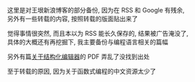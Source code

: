 
这里是对王垠新浪博客的部分备份, 因为在 RSS 和 Google 有残余,  
另外有一些转载的内容, 按照转载的版面贴出来了

觉得事情很突然, 而且本以为 RSS 能长久保存的, 结果被广告淹没了,  
具体的大概还有再挖掘下, 我主要备份与编程语言相关的篇幅

另外有篇[关于结构化编辑器][editor]的 PDF 弄乱了没找到出处

[editor]: https://www.dropbox.com/s/mrzd8spg0jsegq7/struct-vc.pdf

至于转载的原因, 因为关于函数式编程的中文资源太少了
